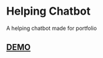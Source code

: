 # Helping Chatbot
A helping chatbot made for portfolio

[DEMO][1]
---------


  [1]: https://www.rajendraarora.com
